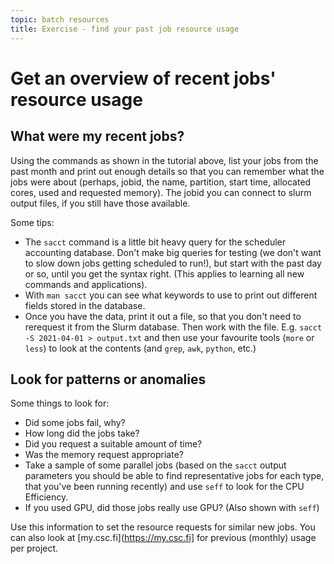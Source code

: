 ```yaml
---
topic: batch resources
title: Exercise - find your past job resource usage
---
```

# Get an overview of recent jobs' resource usage

## What were my recent jobs?

Using the commands as shown in the tutorial above, list
your jobs from the past month and print out enough details
so that you can remember what the jobs were about (perhaps,
jobid, the name, partition, start time, allocated cores, used and
requested memory). The jobid you can connect to slurm output
files, if you still have those available.

Some tips:

* The `sacct` command is a little bit heavy query for the 
  scheduler accounting database. Don't make big queries for
  testing (we don't want to slow down jobs getting scheduled
  to run!), but start with the past day or so, until you get
  the syntax right. (This applies to learning all new commands
  and applications).
* With `man sacct` you can see what keywords to use to print
  out different fields stored in the database.
* Once you have the data, print it out a file, so that you don't
  need to rerequest it from the Slurm database. Then work with
  the file. E.g. `sacct -S 2021-04-01 > output.txt` and then
  use your favourite tools (`more` or `less`) to look at the 
  contents (and `grep`, `awk`, `python`, etc.)

## Look for patterns or anomalies

Some things to look for:

* Did some jobs fail, why?
* How long did the jobs take?
* Did you request a suitable amount of time? 
* Was the memory request appropriate?
* Take a sample of some parallel jobs (based on the `sacct` output parameters you should be able to find representative jobs for each type, that you've been running recently) and use `seff` to look for the CPU Efficiency.
* If you used GPU, did those jobs really use GPU? (Also shown with `seff`)

Use this information to set the resource requests for similar new jobs.
You can also look at [my.csc.fi](https://my.csc.fi] for previous (monthly)
usage per project.
